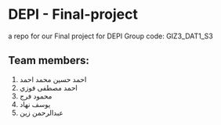 # DEPI - Final-project
a repo for our Final project for DEPI 
Group code: GIZ3_DAT1_S3

## Team members:
1. احمد حسين محمد احمد
2. احمد مصطفى فوزي
3. محمود فرج
4. يوسف نهاد
5. عبدالرحمن زين


